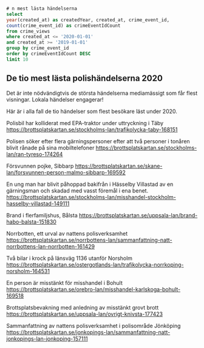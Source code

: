 
```sql

# n mest lästa händelserna
select 
year(created_at) as createdYear, created_at, crime_event_id,
count(crime_event_id) as crimeEventIdCount
from crime_views
where created_at <= '2020-01-01'
and created_at >= '2019-01-01'
group by crime_event_id
order by crimeEventIdCount DESC
limit 10

```



## De tio mest lästa polishändelserna 2020

Det är inte nödvändigtvis de största händelserna mediamässigt som får flest visningar. 
Lokala händelser engagerar! 

Här är i alla fall de tio händelser som flest besökare läst under 2020.

Polisbil har kolliderat med EPA-traktor under uttryckning i Täby
https://brottsplatskartan.se/stockholms-lan/trafikolycka-taby-168151

Polisen söker efter flera gärningspersoner efter att två personer i tonåren blivit rånade på sina mobiltelefoner
https://brottsplatskartan.se/stockholms-lan/ran-tyreso-174264

Försvunnen pojke, Sibbarp
https://brottsplatskartan.se/skane-lan/forsvunnen-person-malmo-sibbarp-169592

En ung man har blivit påhoppad bakifrån i Hässelby Villastad av en gärningsman och skadad med vasst föremål i ena benet.
https://brottsplatskartan.se/stockholms-lan/misshandel-stockholm-hasselby-villastad-149111

Brand i flerfamiljshus, Bålsta
https://brottsplatskartan.se/uppsala-lan/brand-habo-balsta-151830

Norrbotten, ett urval av nattens polisverksamhet
https://brottsplatskartan.se/norrbottens-lan/sammanfattning-natt-norrbottens-lan-norrbotten-161429

Två bilar i krock på länsväg 1136 utanför Norsholm
https://brottsplatskartan.se/ostergotlands-lan/trafikolycka-norrkoping-norsholm-164531

En person är misstänkt för misshandel i Bohult
https://brottsplatskartan.se/orebro-lan/misshandel-karlskoga-bohult-169518

Brottsplatsbevakning med anledning av misstänkt grovt brott
https://brottsplatskartan.se/uppsala-lan/ovrigt-knivsta-177423

Sammanfattning av nattens polisverksamhet i polisområde Jönköping
https://brottsplatskartan.se/jonkopings-lan/sammanfattning-natt-jonkopings-lan-jonkoping-157111
